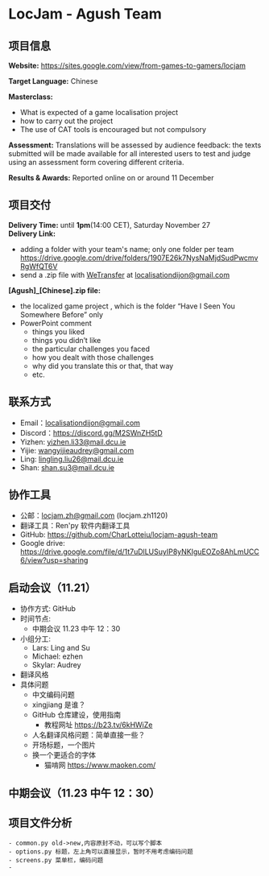 # LocJam - Agush Team
## 项目信息

**Website:** https://sites.google.com/view/from-games-to-gamers/locjam

**Target Language:** Chinese

**Masterclass:**
- What is expected of a game localisation project
- how to carry out the project
- The use of CAT tools is encouraged but not compulsory

**Assessment:**
Translations will be assessed by audience feedback: the texts submitted will be made available for all interested users to test and judge using an assessment form covering different criteria.

**Results & Awards:**
Reported online on or around 11 December

## 项目交付
**Delivery Time:** until **1pm**(14:00 CET), Saturday November 27  
**Delivery Link:**
- adding a folder with your team's name; only one folder per team https://drive.google.com/drive/folders/1907E26k7NysNaMjdSudPwcmvRgWfQT6V
- send a .zip file with [WeTransfer](https://wetransfer.com/ "WeTransfer") at localisationdijon@gmail.com

**[Agush]_[Chinese].zip file:**
- the localized game project , which is the folder “Have I Seen You Somewhere Before” only
- PowerPoint comment
	- things you liked
	- things you didn’t like
	- the particular challenges you faced
	- how you dealt with those challenges
	- why did you translate this or that, that way
	- etc.


## 联系方式
- Email：localisationdijon@gmail.com
- Discord：https://discord.gg/M2SWnZH5tD
- Yizhen: yizhen.li33@mail.dcu.ie
- Yijie: wangyijieaudrey@gmail.com
- Ling: lingling.liu26@mail.dcu.ie
- Shan: shan.su3@mail.dcu.ie

## 协作工具
- 公邮：locjam.zh@gmail.com (locjam.zh1120)
- 翻译工具：Ren'py 软件内翻译工具
- GitHub: https://github.com/CharLotteiu/locjam-agush-team
- Google drive: https://drive.google.com/file/d/1t7uDlLUSuyIP8yNKIguEOZo8AhLmUCC6/view?usp=sharing

## 启动会议（11.21）
- 协作方式: GitHub
- 时间节点:
	- 中期会议 11.23 中午 12：30
- 小组分工:
	- Lars: Ling and Su
	- Michael: ezhen
	- Skylar: Audrey
- 翻译风格
- 具体问题
	- 中文编码问题
	- xingjiang 是谁？
	- GitHub 仓库建设，使用指南
		- 教程网址 https://b23.tv/6kHWiZe
	- 人名翻译风格问题：简单直接一些？
	- 开场标题，一个图片
	- 换一个更适合的字体
		- 猫啃网 https://www.maoken.com/

## 中期会议（11.23 中午 12：30）

## 项目文件分析
	- common.py old->new,内容原封不动，可以写个脚本
	- options.py 标题，左上角可以直接显示，暂时不用考虑编码问题
	- screens.py 菜单栏，编码问题
	-
